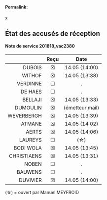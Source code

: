 <link rel="stylesheet" href="https://newdevprojects.github.io/S2/S2.css">

#### Permalink:
[x]()

## &Eacute;tat des accusés de réception

#### Note de service 201818_vac2380

| &nbsp; | Reçu | Date |
| ---: | :---: | :---: |
| DUBOIS | &#9746; | 14.05 (14:00) |
| WITHOF | &#9746; | 14.05 (13:38) |
| VERDINNE | &#9744; | . |
| DE HAES | &#9744; | . |
| BELLAJI | &#9746; | 14.05 (13:33) |
| DUMOULIN | &#9746; | (émetteur mail) |
| WEVERBERGH | &#9746; | 14.05 (13:39) |
| ATMANE | &#9746; | 14.05 (14:02) |
| AERTS | &#9746; | 14.05 (14:06) |
| LAUREYS | &#9744; | (&star;) |
| BODI WOLA | &#9746; | 14.05 (13:45) |
| CHRISTIAENS | &#9746; | 14.05 (13:31) |
| NOBEN | &#9744; | . |
| BAUWENS | &#9744; | . |
| DUVIVIER | &#9746; | 14.05 (14:00) |

(&star;) = ouvert par Manuel MEYFROID
